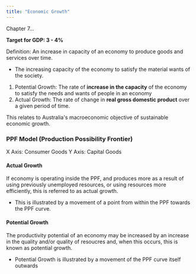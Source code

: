 ```yaml
---
title: "Economic Growth"
---
```


Chapter 7...

**Target for GDP: 3 - 4%**

Definition: An increase in capacity of an economy to produce goods and services over time.
- The increasing capacity of the economy to satisfy the material wants of the society.

1. Potential Growth: The rate of **increase in the capacity** of the economy to satisfy the needs and wants of people in an economy
2. Actual Growth: The rate of change in **real gross domestic product** over a given period of time.

This relates to Australia's macroeconomic objective of sustainable economic growth.


### PPF Model (Production Possibility Frontier)

X Axis: Consumer Goods
Y Axis: Capital Goods

#### Actual Growth

If economy is operating inside the PPF, and produces more as a result of using previously unemployed resources, or using resources more efficiently, this is referred to as actual growth.
- This is illustrated by a movement of a point from within the PPF towards the PPF curve.

#### Potential Growth

The productivity potential of an economy may be increased by an increase in the quality and/or quality of resoucres and, when this occurs, this is known as potential growth.
- Potential Growth is illustrated by a movement of the PPF curve itself outwards